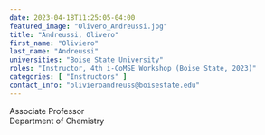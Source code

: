 ```yaml
---
date: 2023-04-18T11:25:05-04:00
featured_image: "Olivero_Andreussi.jpg"
title: "Andreussi, Olivero"
first_name: "Oliviero"
last_name: "Andreussi"
universities: "Boise State University"
roles: "Instructor, 4th i-CoMSE Workshop (Boise State, 2023)"
categories: [ "Instructors" ]
contact_info: "olivieroandreuss@boisestate.edu"
---
```


Associate Professor\
Department of Chemistry
